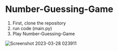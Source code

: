 # Number-Guessing-Game

1. First, clone the repository
2. run code (main.py)
3. Play Number-Guessing-Game


![Screenshot 2023-03-28 023911](https://user-images.githubusercontent.com/83393190/228068234-3af59c2a-67ef-43c1-b3ba-e71ff2076516.png)
